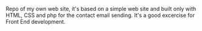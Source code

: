Repo of my own web site, it's based on a simple web site and built only with HTML, CSS and php for the contact email sending. It's a good excercise for Front End development.
